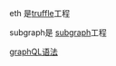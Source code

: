 eth 是[truffle](https://trufflesuite.com/docs/truffle/quickstart/#installing-truffle)工程

subgraph是 [subgraph](https://thegraph.com/docs/en/developer/quick-start/#1-install-the-graph-cli)工程

[graphQL语法](https://graphql.org/learn/schema/)
